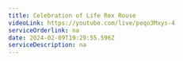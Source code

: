 ```yaml
---
title: Celebration of Life Rex Rouse
videoLink: https://youtube.com/live/peqo3Mxys-4
serviceOrderlink: na
date: 2024-02-09T19:29:55.596Z
serviceDescription: n﻿a
---
```

